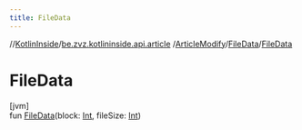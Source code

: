 ```yaml
---
title: FileData
---
```

//[KotlinInside](../../../../index.html)/[be.zvz.kotlininside.api.article](../../index.html)
/[ArticleModify](../index.html)/[FileData](index.html)/[FileData](-file-data.html)

# FileData

[jvm]\
fun [FileData](-file-data.html)(block: [Int](https://kotlinlang.org/api/latest/jvm/stdlib/kotlin/-int/index.html),
fileSize: [Int](https://kotlinlang.org/api/latest/jvm/stdlib/kotlin/-int/index.html))




